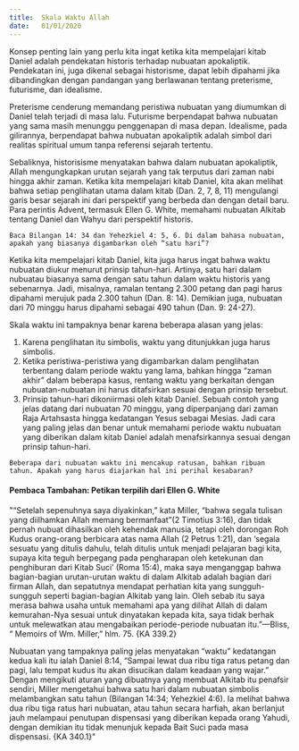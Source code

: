 ```yaml
---
title:  Skala Waktu Allah
date:   01/01/2020
---
```


Konsep penting lain yang perlu kita ingat ketika kita mempelajari kitab Daniel adalah pendekatan historis terhadap nubuatan apokaliptik. Pendekatan ini, juga dikenal sebagai historisme, dapat lebih dipahami jika dibandingkan dengan pandangan yang berlawanan tentang preterisme, futurisme, dan idealisme.

Preterisme cenderung memandang peristiwa nubuatan yang diumumkan di Daniel telah terjadi di masa lalu. Futurisme berpendapat bahwa nubuatan yang sama masih menunggu penggenapan di masa depan. Idealisme, pada gilirannya, berpendapat bahwa nubuatan apokaliptik adalah simbol dari realitas spiritual umum tanpa referensi sejarah tertentu.

Sebaliknya, historisisme menyatakan bahwa dalam nubuatan apokaliptik, Allah mengungkapkan urutan sejarah yang tak terputus dari zaman nabi hingga akhir zaman. Ketika kita mempelajari kitab Daniel, kita akan melihat bahwa setiap penglihatan utama dalam kitab (Dan. 2, 7, 8, 11) mengulangi garis besar sejarah ini dari perspektif yang berbeda dan dengan detail baru. Para perintis Advent, termasuk Ellen G. White, memahami nubuatan Alkitab tentang Daniel dan Wahyu dari perspektif historis.

`Baca Bilangan 14: 34 dan Yehezkiel 4: 5, 6. Di dalam bahasa nubuatan, apakah yang biasanya digambarkan oleh “satu hari”?`

Ketika kita mempelajari kitab Daniel, kita juga harus ingat bahwa waktu nubuatan diukur menurut prinsip tahun-hari. Artinya, satu hari dalam nubuatau biasanya sama dengan satu tahun dalam waktu historis yang sebenarnya. Jadi, misalnya, ramalan tentang 2.300 petang dan pagi harus dipahami merujuk pada 2.300 tahun (Dan. 8: 14). Demikian juga, nubuatan dari 70 minggu harus dipahami sebagai 490 tahun (Dan. 9: 24-27).

Skala waktu ini tampaknya benar karena beberapa alasan yang jelas: 

1. Karena penglihatan itu simbolis, waktu yang ditunjukkan juga harus simbolis. 
2. Ketika peristiwa-peristiwa yang digambarkan dalam penglihatan terbentang dalam periode waktu yang lama, bahkan hingga “zaman akhir” dalam beberapa kasus, rentang waktu yang berkaitan dengan nubuatan-nubuatan ini harus ditafsirkan sesuai dengan prinsip tersebut. 
3. Prinsip tahun-hari dikoniirmasi oleh kitab Daniel. Sebuah contoh yang jelas datang dari nubuatan 70 minggu, yang diperpanjang dari zaman Raja Artahsasta hingga kedatangan Yesus sebagai Mesias. Jadi cara yang paling jelas dan benar untuk memahami periode waktu nubuatan yang diberikan dalam kitab Daniel adalah menafsirkannya sesuai dengan prinsip tahun-hari.

`Beberapa dari nubuatan waktu ini mencakup ratusan, bahkan ribuan tahun. Apakah yang harus diajarkan hal ini perihal kesabaran?`

#### Pembaca Tambahan: Petikan terpilih dari Ellen G. White

"“Setelah sepenuhnya saya diyakinkan,” kata Miller, “bahwa segala tulisan yang diilhamkan Allah memang bermanfaat”(2 Timotius 3:16), dan tidak pernah nubuat dihasilkan oleh kehendak manusia, tetapi oleh dorongan Roh Kudus orang-orang berbicara atas nama Allah (2 Petrus 1:21), dan ‘segala sesuatu yang ditulis dahulu, telah ditulis untuk menjadi pelajaran bagi kita, supaya kita teguh berpegang pada pengharapan oleh ketekunan dan penghiburan dari Kitab Suci’ (Roma 15:4), maka saya menganggap bahwa bagian-bagian urutan-urutan waktu di dalam Alkitab adalah bagian dari firman Allah, dan sepatutnya mendapat perhatian kita yang sungguh-sungguh seperti bagian-bagian Alkitab yang lain. Oleh sebab itu saya merasa bahwa usaha untuk memahami apa yang dilihat Allah di dalam kemurahan-Nya sesuai untuk dinyatakan kepada kita, saya tidak berhak untuk melewatkan atau mengabaikan periode-periode nubuatan itu.”—Bliss, “ Memoirs of Wm. Miller,” hlm. 75. {KA 339.2}

Nubuatan yang tampaknya paling jelas menyatakan “waktu” kedatangan kedua kali itu ialah Daniel 8:14, “Sampai lewat dua ribu tiga ratus petang dan pagi, lalu tempat kudus itu akan disucikan dalam keadaan yang wajar.” Dengan mengikuti aturan yang dibuatnya yang membuat Alkitab itu penafsir sendiri, Miller mengetahui bahwa satu hari dalam nubuatan simbolis melambangkan satu tahun (Bilangan 14:34; Yehezkiel 4:6). Ia melihat bahwa dua ribu tiga ratus hari nubuatan, atau tahun secara harfiah, akan berlanjut jauh melampaui penutupan dispensasi yang diberikan kepada orang Yahudi, dengan demikian itu tidak menunjuk kepada Bait Suci pada masa dispensasi. {KA 340.1}"